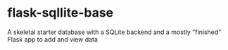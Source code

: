 # flask-sqllite-base
A skeletal starter database with a SQLite backend and a mostly "finished" Flask app to add and view data
